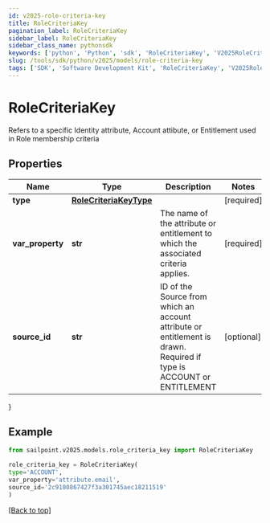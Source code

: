 ```yaml
---
id: v2025-role-criteria-key
title: RoleCriteriaKey
pagination_label: RoleCriteriaKey
sidebar_label: RoleCriteriaKey
sidebar_class_name: pythonsdk
keywords: ['python', 'Python', 'sdk', 'RoleCriteriaKey', 'V2025RoleCriteriaKey'] 
slug: /tools/sdk/python/v2025/models/role-criteria-key
tags: ['SDK', 'Software Development Kit', 'RoleCriteriaKey', 'V2025RoleCriteriaKey']
---
```


# RoleCriteriaKey

Refers to a specific Identity attribute, Account attibute, or Entitlement used in Role membership criteria

## Properties

Name | Type | Description | Notes
------------ | ------------- | ------------- | -------------
**type** | [**RoleCriteriaKeyType**](role-criteria-key-type) |  | [required]
**var_property** | **str** | The name of the attribute or entitlement to which the associated criteria applies. | [required]
**source_id** | **str** | ID of the Source from which an account attribute or entitlement is drawn. Required if type is ACCOUNT or ENTITLEMENT | [optional] 
}

## Example

```python
from sailpoint.v2025.models.role_criteria_key import RoleCriteriaKey

role_criteria_key = RoleCriteriaKey(
type='ACCOUNT',
var_property='attribute.email',
source_id='2c9180867427f3a301745aec18211519'
)

```
[[Back to top]](#) 

